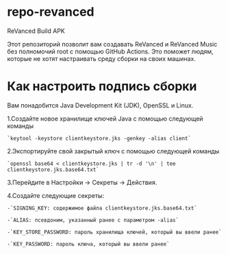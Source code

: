 # repo-revanced
ReVanced Build APK


Этот репозиторий позволит вам создавать ReVanced и ReVanced Music без полномочий root с помощью GitHub Actions. Это поможет людям, которые не хотят настраивать среду сборки на своих машинах.

# Как настроить подпись сборки
Вам понадобится Java Development Kit (JDK), OpenSSL и Linux.

1.Создайте новое хранилище ключей Java с помощью следующей команды

    `keytool -keystore clientkeystore.jks -genkey -alias client`

2.Экспортируйте свой закрытый ключ с помощью следующей команды

    `openssl base64 < clientkeystore.jks | tr -d '\n' | tee clientkeystore.jks.base64.txt`

3.Перейдите в Настройки -> Секреты -> Действия.

4.Создайте следующие секреты:

    -`SIGNING_KEY: содержимое файла clientkeystore.jks.base64.txt`
    
    -`ALIAS: псевдоним, указанный ранее с параметром -alias`
    
    -`KEY_STORE_PASSWORD: пароль хранилища ключей, который вы ввели ранее`
    
    -`KEY_PASSWORD: пароль ключа, который вы ввели ранее`
